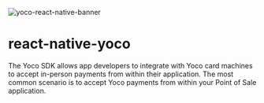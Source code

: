 
![yoco-react-native-banner](https://github.com/tolypash/react-native-yoco/assets/22174779/1fac2b8c-7750-4a27-a64b-238634747092)

# react-native-yoco
The Yoco SDK allows app developers to integrate with Yoco card machines to accept in-person payments from within their application. The most common scenario is to accept Yoco payments from within your Point of Sale application.
